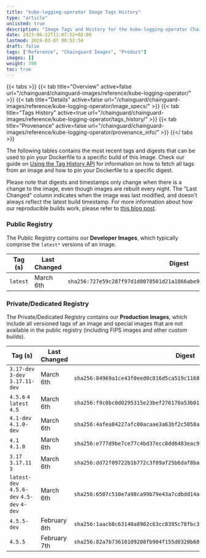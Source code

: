 ```yaml
---
title: "kube-logging-operator Image Tags History"
type: "article"
unlisted: true
description: "Image Tags and History for the kube-logging-operator Chainguard Image"
date: 2023-06-22T11:07:52+02:00
lastmod: 2024-03-07 00:51:54
draft: false
tags: ["Reference", "Chainguard Images", "Product"]
images: []
weight: 700
toc: true
---
```


{{< tabs >}}
{{< tab title="Overview" active=false url="/chainguard/chainguard-images/reference/kube-logging-operator/" >}}
{{< tab title="Details" active=false url="/chainguard/chainguard-images/reference/kube-logging-operator/image_specs/" >}}
{{< tab title="Tags History" active=true url="/chainguard/chainguard-images/reference/kube-logging-operator/tags_history/" >}}
{{< tab title="Provenance" active=false url="/chainguard/chainguard-images/reference/kube-logging-operator/provenance_info/" >}}
{{</ tabs >}}

The following tables contains the most recent tags and digests that can be used to pin your Dockerfile to a specific build of this image. Check our guide on [Using the Tag History API](/chainguard/chainguard-images/using-the-tag-history-api/) for information on how to fetch all tags from an image and how to pin your Dockerfile to a specific digest.

Please note that digests and timestamps only change when there is a change to the image, even though images are rebuilt every night. The "Last Changed" column indicates when the image was last modified, and doesn't always reflect the latest build timestamp. For more information about how our reproducible builds work, please refer to [this blog post](https://www.chainguard.dev/unchained/reproducing-chainguards-reproducible-image-builds).

### Public Registry
The Public Registry contains our **Developer Images**, which typically comprise the `latest*` versions of an image.

| Tag (s)   | Last Changed | Digest                                                                    |
|-----------|--------------|---------------------------------------------------------------------------|
|  `latest` | March 6th    | `sha256:727e59c287f97d1d0078501d21a1866abe9e9f872597342ddd2c0a0b1c5963b4` |


### Private/Dedicated Registry
The Private/Dedicated Registry contains our **Production Images**, which include all versioned tags of an image and special images that are not available in the public registry (including FIPS images and other custom builds).

| Tag (s)                                     | Last Changed | Digest                                                                    |
|---------------------------------------------|--------------|---------------------------------------------------------------------------|
|  `3.17-dev` `3-dev` `3.17.11-dev`           | March 6th    | `sha256:84969a1ce43f0eed0c816d5ca519c1168e61a059c611298e7ddcc32e79e2b036` |
|  `4.5.6` `4` `latest` `4.5`                 | March 6th    | `sha256:f9c0bc0d0295315e23bef276170a53b01e7e62270ec8110a88845b5a8095a9f4` |
|  `4.1-dev` `4.1.0-dev`                      | March 6th    | `sha256:4afea84227afc00acaae3a63bf2c5058aa82c29ce77509f05bb935efeb9a1a2c` |
|  `4.1` `4.1.0`                              | March 6th    | `sha256:e777d9be7ce77c4bd37ecc8dd6483eac9cd9202eed254155fcef74da3cb40a63` |
|  `3.17` `3.17.11` `3`                       | March 6th    | `sha256:dd72f09722b1b772c3f09af25b6daf8ba04bc8519076eb31de48473f3b9febc3` |
|  `latest-dev` `4.5.6-dev` `4.5-dev` `4-dev` | March 6th    | `sha256:6507c510e7a98ca99b79e43a7cdbdd14a00ae609bc417d0e370b7733029c2200` |
|  `4.5.5-dev`                                | February 8th | `sha256:1aacb8c63140a8902c63cc8395c78fbc3c620b83a0b715e3887bc37ed9ffed0f` |
|  `4.5.5`                                    | February 7th | `sha256:82a7b73610109208fb904f155d0320b6053604059e6f8f1976d86dd23f4a75b7` |

